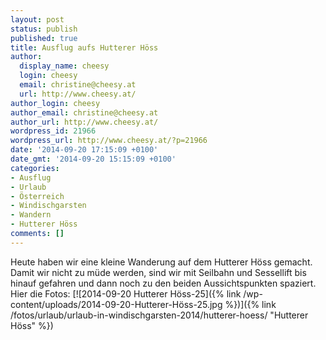 ```yaml
---
layout: post
status: publish
published: true
title: Ausflug aufs Hutterer Höss
author:
  display_name: cheesy
  login: cheesy
  email: christine@cheesy.at
  url: http://www.cheesy.at/
author_login: cheesy
author_email: christine@cheesy.at
author_url: http://www.cheesy.at/
wordpress_id: 21966
wordpress_url: http://www.cheesy.at/?p=21966
date: '2014-09-20 17:15:09 +0100'
date_gmt: '2014-09-20 15:15:09 +0100'
categories:
- Ausflug
- Urlaub
- Österreich
- Windischgarsten
- Wandern
- Hutterer Höss
comments: []
---
```

Heute haben wir eine kleine Wanderung auf dem Hutterer Höss gemacht. Damit wir nicht zu müde werden, sind wir mit Seilbahn und Sessellift bis hinauf gefahren und dann noch zu den beiden Aussichtspunkten spaziert.
Hier die Fotos:
[![2014-09-20 Hutterer Höss-25]({% link /wp-content/uploads/2014-09-20-Hutterer-Höss-25.jpg %})]({% link /fotos/urlaub/urlaub-in-windischgarsten-2014/hutterer-hoess/ "Hutterer Höss" %})
